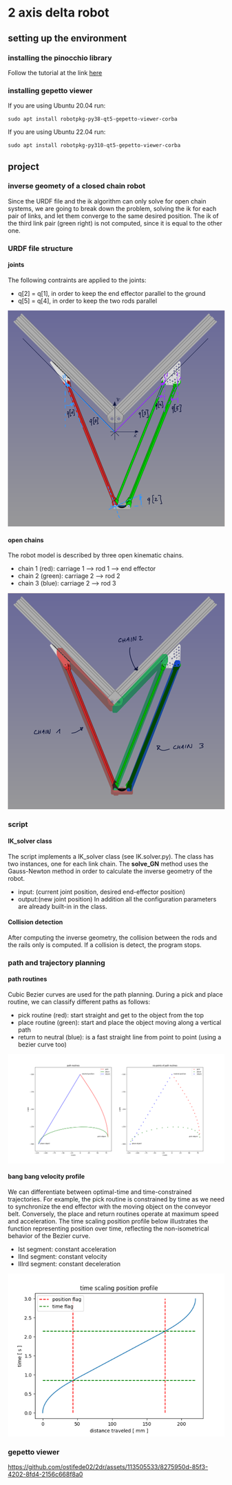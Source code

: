 # 2 axis delta robot

## setting up the environment
### installing the pinocchio library
Follow the tutorial at the link [here](https://stack-of-tasks.github.io/pinocchio/download.html)
### installing gepetto viewer
If you are using Ubuntu 20.04 run:
~~~
sudo apt install robotpkg-py38-qt5-gepetto-viewer-corba
~~~

If you are using Ubuntu 22.04 run:
~~~
sudo apt install robotpkg-py310-qt5-gepetto-viewer-corba
~~~

## project
### inverse geomety of a closed chain robot
Since the URDF file and the ik algorithm can only solve for open chain systems, we are going to break down the problem, solving the ik for each pair of links, and let them converge to the same desired position. The ik of the third link pair (green right) is not computed, since it is equal to the other one.

### URDF file structure
#### joints
The following contraints are applied to the joints:
+ q[2] = q[1], in order to keep the end effector parallel to the ground
+ q[5] = q[4], in order to keep the two rods parallel

![plot](/script/img/joint_diagram.png)

#### open chains
The robot model is described by three open kinematic chains.
+ chain 1 (red): carriage 1 --> rod 1 --> end effector
+ chain 2 (green): carriage 2 --> rod 2
+ chain 3 (blue): carriage 2 --> rod 3

![plot](/script/img/chain_diagram.png)

### script
#### IK_solver class
The script implements a IK_solver class (see IK.solver.py). The class has two instances, one for each link chain. The **solve_GN** method uses the Gauss-Newton method in order to calculate the inverse geometry of the robot.
+ input:   (current joint position, desired end-effector position)
+ output:(new joint position)
In addition all the configuration parameters are already built-in in the class.

#### Collision detection
After computing the inverse geometry, the collision between the rods and the rails only is computed. If a collision is detect, the program stops.


### path and trajectory planning
#### path routines
Cubic Bezier curves are used for the path planning. During a pick and place routine, we can classify different paths as follows:
+ pick routine (red): start straight and get to the object from the top
+ place routine (green): start and place the object moving along a vertical path
+ return to neutral (blue): is a fast straight line from point to point (using a bezier curve too)

![plot](/script/trajectory_planning/graphs/path_routine_subplots.png)


#### bang bang velocity profile
We can differentiate between optimal-time and time-constrained trajectories. For example, the pick routine is constrained by time as we need to synchronize the end effector with the moving object on the conveyor belt. Conversely, the place and return routines operate at maximum speed and acceleration. The time scaling position profile below illustrates the function representing position over time, reflecting the non-isometrical behavior of the Bezier curve.

+ Ist segment: constant acceleration
+ IInd segment: constant velocity
+ IIIrd segment: constant deceleration

![plot](/script/trajectory_planning/graphs/position_time_scaling_profile_bezier.png)

### gepetto viewer

https://github.com/ostifede02/2dr/assets/113505533/8275950d-85f3-4202-8fd4-2156c668f8a0
